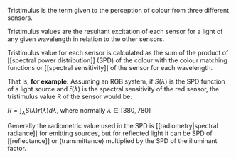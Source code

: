 Tristimulus is the term given to the perception of colour from three different sensors.

Tristimulus values are the resultant excitation of each sensor for a light of any given wavelength in relation to the other sensors.

Tristimulus value for each sensor is calculated as the sum of the product of [[spectral power distribution]] (SPD) of the colour with the colour matching functions or [[spectral sensitivity]] of the sensor for each wavelength. 

That is, **for example:**
Assuming an RGB system, if $S(\lambda)$ is the SPD function of a light source and $\bar{r}(\lambda)$ is the spectral sensitivity of the red sensor, the tristimulus value R of the sensor would be:

$R=\int_{\lambda}S(\lambda)\bar{r}(\lambda)d\lambda$, where normally $\lambda\in [380, 780]$

Generally the radiometric value used in the SPD is [[radiometry|spectral radiance]] for emitting sources, but for reflected light it can be SPD of [[reflectance]] or (transmittance) multiplied by the SPD of the illuminant factor.